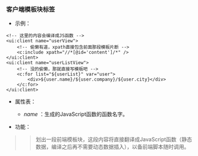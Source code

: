 ### 客户端模板块标签 ###
  * 示例：
```
<!-- 这里的内容会编译成JS函数 -->
<ui:client name="userView">
	<!-- 偷懒有道，xpath直接包含前面那段模板片断 -->
	<c:include xpath="//*[@id='content']/*" />
</ui:client>
<ui:client name="userListView">
	<!-- 没的偷懒，那就直接写模板吧 -->
	<c:for list="${userList}" var="user">
		<div>${user.name}/${user.company}/${user.city}</div>
	</c:for>
</ui:client>
```
  * 属性表：
    * _name_ ：生成的JavaScript函数的函数名字。

  * 功能：
> > 划出一段前端模板块，这段内容将直接翻译成JavaScript函数（静态数据，编译之后再不需要动态数据插入），以备前端脚本随时调用。